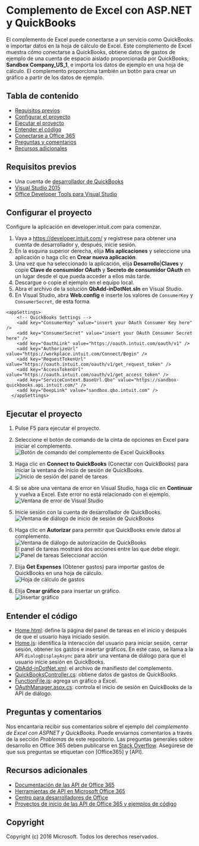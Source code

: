 # Complemento de Excel con ASP.NET y QuickBooks

El complemento de Excel puede conectarse a un servicio como QuickBooks e importar datos en la hoja de cálculo de Excel. Este complemento de Excel muestra cómo conectarse a QuickBooks, obtiene datos de gastos de ejemplo de una cuenta de espacio aislado proporcionada por QuickBooks, **Sandbox Company_US_1**, e importa los datos de ejemplo en una hoja de cálculo. El complemento proporciona también un botón para crear un gráfico a partir de los datos de ejemplo.

## Tabla de contenido

* [Requisitos previos](#prerequisites)
* [Configurar el proyecto](#configure-the-project)
* [Ejecutar el proyecto](#run-the-project)
* [Entender el código](#understand-the-code)
* [Conectarse a Office 365](#connect-to-office-365)
* [Preguntas y comentarios](#questions-and-comments)
* [Recursos adicionales](#additional-resources)

## Requisitos previos

* Una cuenta de [desarrollador de QuickBooks](https://developer.intuit.com/)
* [Visual Studio 2015](https://www.visualstudio.com/downloads/download-visual-studio-vs.aspx)
* [Office Developer Tools para Visual Studio](https://www.visualstudio.com/en-us/features/office-tools-vs.aspx)

## Configurar el proyecto

Configure la aplicación en developer.intuit.com para comenzar.

1. Vaya a https://developer.intuit.com/ y regístrese para obtener una cuenta de desarrollador y, después, inicie sesión.
2. En la esquina superior derecha, elija **Mis aplicaciones** y seleccione una aplicación o haga clic en **Crear nueva aplicación**. 
3. Una vez que ha seleccionado la aplicación, elija **Desarrollo**|**Claves** y copie **Clave de consumidor OAuth** y **Secreto de consumidor OAuth** en un lugar desde el que pueda acceder a ellos más tarde.
4. Descargue o copie el ejemplo en el equipo local.
5. Abra el archivo de la solución **QbAdd-inDotNet.sln** en Visual Studio.
6. En Visual Studio, abra **Web.config** e inserte los valores de `ConsumerKey` y `ConsumerSecret`, de esta forma.

```
<appSettings>
    <!-- QuickBooks Settings -->
    <add key="ConsumerKey" value="insert your OAuth Consumer Key here" />
    <add key="ConsumerSecret" value="insert your OAuth Consumer Secret here" />
    <add key="OauthLink" value="https://oauth.intuit.com/oauth/v1" />
    <add key="AuthorizeUrl" value="https://workplace.intuit.com/Connect/Begin" />
    <add key="RequestTokenUrl" value="https://oauth.intuit.com/oauth/v1/get_request_token" />
    <add key="AccessTokenUrl" value="https://oauth.intuit.com/oauth/v1/get_access_token" />
    <add key="ServiceContext.BaseUrl.Qbo" value="https://sandbox-quickbooks.api.intuit.com/" />
    <add key="DeepLink" value="sandbox.qbo.intuit.com" />
  </appSettings>
```

## Ejecutar el proyecto

1. Pulse F5 para ejecutar el proyecto.

2. Seleccione el botón de comando de la cinta de opciones en Excel para iniciar el complemento. <br><img src="readme-images/readme_command_image.PNG" alt="Botón de comando del complemento de Excel QuickBooks"></img>  

3. Haga clic en **Connect to QuickBooks** (Conectar con QuickBooks) para iniciar la ventana de inicio de sesión de QuickBooks.<br><img src="readme-images/readme_image_taskpane.PNG" alt="Inicio de sesión del panel de tareas"></img>

4. Si se abre una ventana de error en Visual Studio, haga clic en **Continuar** y vuelva a Excel. Este error no está relacionado con el ejemplo.<br><img src="readme-images/readme_image_error.PNG" alt="Ventana de error de Visual Studio"></img>

5. Inicie sesión con la cuenta de desarrollador de QuickBooks.<br><img src="readme-images/readme_image_signin.PNG" alt="Ventana de diálogo de inicio de sesión de QuickBooks"></img>

6. Haga clic en **Autorizar** para permitir que QuickBooks envíe datos al complemento.<br><img src="readme-images/readme_image_authorize.PNG" alt="Ventana de diálogo de autorización de QuickBooks"></img> <br> El panel de tareas mostrará dos acciones entre las que debe elegir. <br><img src="readme-images/readme_image_action.PNG" alt="Panel de tareas Seleccionar acción"></img>

8. Elija **Get Expenses** (Obtener gastos) para importar gastos de QuickBooks en una hoja de cálculo. <br><img src="readme-images/readme_image_expenses.PNG" alt="Hoja de cálculo de gastos"></img>

9. Elija **Crear gráfico** para insertar un gráfico. <br><img src="readme-images/readme_image_chart.PNG" alt="Insertar gráfico"></img>

## Entender el código

* [Home.html](QbAdd-inDotNetWeb/home.html): define la página del panel de tareas en el inicio y después de que el usuario haya iniciado sesión.
* [Home.js](QbAdd-inDotNetWeb/home.js): identifica la interacción del usuario para iniciar sesión, cerrar sesión, obtener los gastos e insertar gráficos. En este caso, se llama a la API `dialogDisplayAsync` para abrir una ventana de diálogo para que el usuario inicie sesión en QuickBooks.
* [QbAdd-inDotNet.xml](QbAdd-inDotNet/QbAdd-inDotNetManifest/QbAdd-inDotNet.xml): el archivo de manifiesto del complemento. 
* [QuickBooksController.cs](QbAdd-inDotNetWeb/Controllers/QuickBooksController.cs): obtiene datos de gastos de QuickBooks.
* [FunctionFile.js](QbAdd-inDotNetWeb/Functions/FunctionFile.js): agrega un gráfico a Excel.
* [OAuthManager.aspx.cs](QbAdd-inDotNetWeb/OAuthManager.aspx.cs): controla el inicio de sesión en QuickBooks de la API de diálogo.

## Preguntas y comentarios

Nos encantaría recibir sus comentarios sobre el ejemplo del *complemento de Excel con ASPNET y QuickBooks*. Puede enviarnos comentarios a través de la sección *Problemas* de este repositorio. Las preguntas generales sobre desarrollo en Office 365 deben publicarse en [Stack Overflow](http://stackoverflow.com/questions/tagged/Office365+API). Asegúrese de que sus preguntas se etiquetan con [Office365] y [API].

## Recursos adicionales

* [Documentación de las API de Office 365](http://msdn.microsoft.com/office/office365/howto/platform-development-overview)
* [Herramientas de API en Microsoft Office 365](https://visualstudiogallery.msdn.microsoft.com/a15b85e6-69a7-4fdf-adda-a38066bb5155)
* [Centro para desarrolladores de Office](http://dev.office.com/)
* [Proyectos de inicio de las API de Office 365 y ejemplos de código](http://msdn.microsoft.com/en-us/office/office365/howto/starter-projects-and-code-samples)

## Copyright
Copyright (c) 2016 Microsoft. Todos los derechos reservados.

